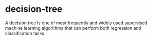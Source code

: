 # decision-tree
A decision tree is one of most frequently and widely used supervised machine learning algorithms that can perform both regression and classification tasks.
